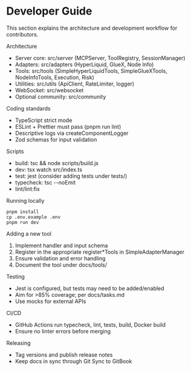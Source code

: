 # Developer Guide

This section explains the architecture and development workflow for contributors.

Architecture

- Server core: src/server (MCPServer, ToolRegistry, SessionManager)
- Adapters: src/adapters (HyperLiquid, GlueX, Node Info)
- Tools: src/tools (SimpleHyperLiquidTools, SimpleGlueXTools, NodeInfoTools, Execution, Risk)
- Utilities: src/utils (ApiClient, RateLimiter, logger)
- WebSocket: src/websocket
- Optional community: src/community

Coding standards

- TypeScript strict mode
- ESLint + Prettier must pass (pnpm run lint)
- Descriptive logs via createComponentLogger
- Zod schemas for input validation

Scripts

- build: tsc && node scripts/build.js
- dev: tsx watch src/index.ts
- test: jest (consider adding tests under tests/)
- typecheck: tsc --noEmit
- lint/lint:fix

Running locally

```
pnpm install
cp .env.example .env
pnpm run dev
```

Adding a new tool

1. Implement handler and input schema
2. Register in the appropriate register\*Tools in SimpleAdapterManager
3. Ensure validation and error handling
4. Document the tool under docs/tools/

Testing

- Jest is configured, but tests may need to be added/enabled
- Aim for >85% coverage; per docs/tasks.md
- Use mocks for external APIs

CI/CD

- GitHub Actions run typecheck, lint, tests, build, Docker build
- Ensure no linter errors before merging

Releasing

- Tag versions and publish release notes
- Keep docs in sync through Git Sync to GitBook
